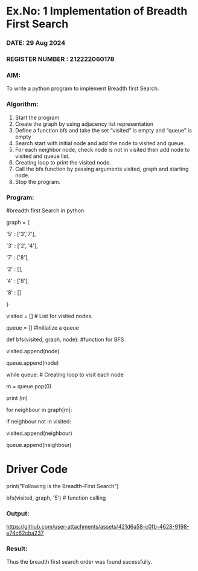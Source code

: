 # Ex.No: 1  Implementation of Breadth First Search 
### DATE: 29 Aug 2024                                                                           
### REGISTER NUMBER : 212222060178
### AIM: 
To write a python program to implement Breadth first Search. 
### Algorithm:
1. Start the program
2. Create the graph by using adjacency list representation
3. Define a function bfs and take the set “visited” is empty and “queue” is empty
4. Search start with initial node and add the node to visited and queue.
5. For each neighbor node, check node is not in visited then add node to visited and queue list.
6.  Creating loop to print the visited node.
7.   Call the bfs function by passing arguments visited, graph and starting node.
8.   Stop the program.
### Program:
#breadth first Search in python

graph = {

'5' : ['3','7'],

'3' : ['2', '4'],

'7' : ['8'],

'2' : [],

'4' : ['8'],

'8' : []

}

visited = [] # List for visited nodes.

queue = [] #Initialize a queue

def bfs(visited, graph, node): #function for BFS

visited.append(node)

queue.append(node)

while queue: # Creating loop to visit each node

m = queue.pop(0)

print (m)

for neighbour in graph[m]:

if neighbour not in visited:

visited.append(neighbour)

queue.append(neighbour)

# Driver Code

print("Following is the Breadth-First Search")

bfs(visited, graph, '5') # function calling











### Output:
https://github.com/user-attachments/assets/421d6a58-c0fb-4628-9198-e74c62cba237



### Result:
Thus the breadth first search order was found sucessfully.
